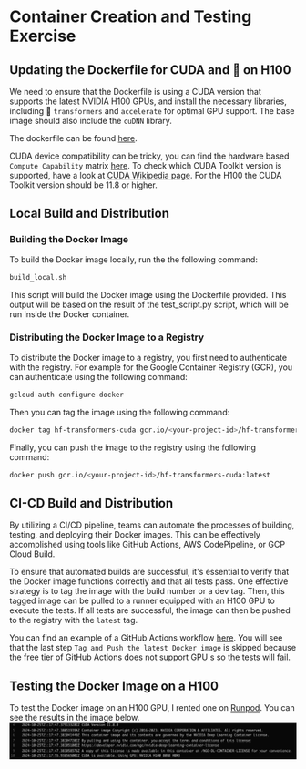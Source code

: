 # Container Creation and Testing Exercise

## Updating the Dockerfile for CUDA and 🤗 on H100 
We need to ensure that the Dockerfile is using a CUDA version that supports the latest NVIDIA H100 GPUs, and install the necessary libraries, including 🤗 `transformers` and `accelerate` for optimal GPU support. 
The base image should also include the `cuDNN` library.

The dockerfile can be found [here](./Dockerfile).

CUDA device compatibility can be tricky, you can find the hardware based `Compute Capability` matrix [here](https://developer.nvidia.com/cuda-gpus). To check which CUDA Toolkit version is supported, have a look at [CUDA Wikipedia page](https://en.wikipedia.org/wiki/CUDA#GPUs_supported). For the H100 the CUDA Toolkit version should be 11.8 or higher.

## Local Build and Distribution
### Building the Docker Image
To build the Docker image locally, run the the following command:
```bash
build_local.sh
```
This script will build the Docker image using the Dockerfile provided.
This output will be based on the result of the test_script.py script, which will be run inside the Docker container.

### Distributing the Docker Image to a Registry
To distribute the Docker image to a registry, you first need to authenticate with the registry.
For example for the Google Container Registry (GCR), you can authenticate using the following command:
```bash
gcloud auth configure-docker
```
Then you can tag the image using the following command:
```bash
docker tag hf-transformers-cuda gcr.io/<your-project-id>/hf-transformers-cuda:latest
```
Finally, you can push the image to the registry using the following command:
```bash
docker push gcr.io/<your-project-id>/hf-transformers-cuda:latest
```

## CI-CD Build and Distribution
By utilizing a CI/CD pipeline, teams can automate the processes of building, testing, and deploying their Docker images. This can be effectively accomplished using tools like GitHub Actions, AWS CodePipeline, or GCP Cloud Build.

To ensure that automated builds are successful, it's essential to verify that the Docker image functions correctly and that all tests pass. One effective strategy is to tag the image with the build number or a dev tag. Then, this tagged image can be pulled to a runner equipped with an H100 GPU to execute the tests. If all tests are successful, the image can then be pushed to the registry with the `latest` tag.

You can find an example of a GitHub Actions workflow [here](./.github/workflows/build-and-test.yml). 
You will see that the last step `Tag and Push the latest Docker image` is skipped because the free tier of GitHub Actions does not support GPU's so the tests will fail.


## Testing the Docker Image on a H100
To test the Docker image on an H100 GPU, I rented one on [Runpod](https://www.runpod.io).
You can see the results in the image below.
![alt text](image.png)